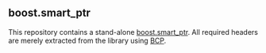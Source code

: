 ## boost.smart\_ptr

This repository contains a stand-alone [boost.smart\_ptr](http://www.boost.org/doc/libs/1_51_0/libs/smart_ptr/smart_ptr.htm).
All required headers are merely extracted from the library using [BCP](http://www.boost.org/doc/libs/1_51_0/tools/bcp/doc/html/index.html).
